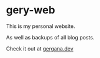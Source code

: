 # gery-web

This is my personal website.

As well as backups of all blog posts.

Check it out at [gergana.dev](https://gergana.dev/)
